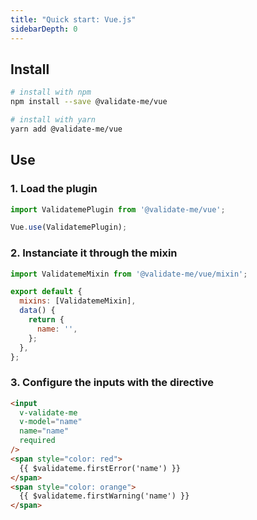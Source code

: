 ```yaml
---
title: "Quick start: Vue.js"
sidebarDepth: 0
---
```


## Install

```bash
# install with npm
npm install --save @validate-me/vue

# install with yarn
yarn add @validate-me/vue
```

## Use

### 1. Load the plugin

```js
import ValidatemePlugin from '@validate-me/vue';

Vue.use(ValidatemePlugin);
```

### 2. Instanciate it through the mixin

```js
import ValidatemeMixin from '@validate-me/vue/mixin';

export default {
  mixins: [ValidatemeMixin],
  data() {
    return {
      name: '',
    };
  },
};
```

### 3. Configure the inputs with the directive

```html
<input
  v-validate-me
  v-model="name"
  name="name"
  required
/>
<span style="color: red">
  {{ $validateme.firstError('name') }}
</span>
<span style="color: orange">
  {{ $validateme.firstWarning('name') }}
</span>
```
